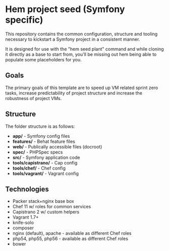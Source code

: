 # Hem project seed (Symfony specific)

This repository contains the common configuration, structure and tooling necessary to kickstart a Symfony project in a consistent manner.

It is designed for use with the "hem seed plant" command and while cloning it directly as a base to start from, you'll be missing out hem being able to populate some placeholders for you.

## Goals

The primary goals of this template are to speed up VM related sprint zero tasks, increase predictability of project structure and increase the robustness of project VMs.

## Structure

The folder structure is as follows:

- __app/__ - Symfony config files
- __features/__ - Behat feature files
- __web/__ - Publically accessible files (docroot)
- __spec/__ - PHPSpec specs
- __src/__ - Symfony application code
- __tools/capistrano/__ - Cap config
- __tools/chef/__ - Chef config
- __tools/vagrant/__ - Vagrant config

## Technologies

- Packer stack+nginx base box
- Chef 11 w/ roles for common services
- Capistrano 2 w/ custom helpers
- Vagrant 1.7+
- knife-solo
- composer
- nginx (default), apache - available as different Chef roles
- php54, php55, php56 - available as different Chef roles
- bower
